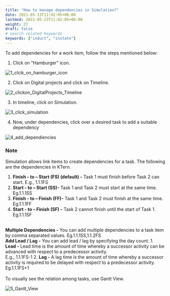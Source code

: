```yaml
---
title: "How to manage dependencies in Simulation?"
date: 2021-05-23T11:02:05+06:00
lastmod: 2021-05-23T11:02:05+06:00
weight: 27
draft: false
# search related keywords
keywords: ["induct", "instate"]
---
```



To add dependencies for a work item, follow the steps mentioned below:

1. Click on “Hamburger” icon.

![1_clcik_on_hamburger_icon](https://storage.googleapis.com/ktern-public-files/product-documentation/Simulation/1_clcik_on_hamburger_icon.png)

2.  Click on Digital projects and click on Timeline.

![2_clickon_DigitalProjects_Timeline](https://storage.googleapis.com/ktern-public-files/product-documentation/Simulation/2_clickon_DigitalProjects_Timeline.png)

3. In timeline, click on Simulation.

![3_click_simulation](https://storage.googleapis.com/ktern-public-files/product-documentation/Simulation/3_click_simulation.png)

4. Now, under dependencies, click over a desired task to add a suitable dependency

![4_add_dependiencies](https://storage.googleapis.com/ktern-public-files/product-documentation/Simulation/4_add_dependiencies.png)


### Note

Simulation allows link items to create dependencies for a task. The following are 
the dependencies in KTern.

1. <b>Finish - to – Start (FS) (default) -</b> Task 1 must finish before Task 2 can start. 
    E.g., 1.1.1FS
2. <b>Start - to – Start (SS)-</b> Task 1 and Task 2 must start at the same time.
    Eg.1.1.1SS
3. <b>Finish - to – Finish (FF)-</b> Task 1 and Task 2 must finish at the same time. 
    Eg.1.1.1FF
4. <b>Start - to – Finish (SF) -</b> Task 2 cannot finish until the start of Task 1. 
    Eg.1.1.1SF
<br>
<b>Multiple Dependencies -</b> You can add multiple dependencies to a task item by comma 
separated values. Eg.1.1.1SS,1.1.2FS
<br>
<b>Add Lead / Lag -</b> You can add lead / lag by specifying the day count.
    1. <b>Lead -</b> Lead time is the amount of time whereby a successor activity can be 
        advanced with respect to a predecessor activity. <br>
        E.g., 1.1.1FS-1
    2. <b>Lag -</b> A lag time is the amount of time whereby a successor activity is required 
    to be delayed with respect to a predecessor activity. <br>
        Eg.1.1.1FS+1
<br>
<br>
To visually see the relation among tasks, use Gantt View.

![5_Gantt_View](https://storage.googleapis.com/ktern-public-files/product-documentation/Simulation/5_Gantt_View.png)